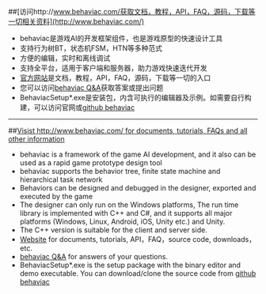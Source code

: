 ##[访问http://www.behaviac.com/获取文档，教程，API，FAQ，源码，下载等一切相关资料](http://www.behaviac.com/)

 - behaviac是游戏AI的开发框架组件，也是游戏原型的快速设计工具
 - 支持行为树BT，状态机FSM，HTN等多种范式
 - 方便的编辑，实时和离线调试
 - 支持全平台，适用于客户端和服务器，助力游戏快速迭代开发
 - [官方网站](http://www.behaviac.com/)是文档，教程，API，FAQ，源码，下载等一切的入口
 - 您可以访问[behaviac Q&A](http://bbs.behaviac.com/)获取答案或提出问题
 - BehaviacSetup*.exe是安装包，内含可执行的编辑器及示例。如需要自行构建，可以访问官网或[github behaviac](https://github.com/TencentOpen/behaviac)
 

---------------------------------------------
##[Visist http://www.behaviac.com/ for documents, tutorials, FAQs and all other information](http://www.behaviac.com/)

 - behaviac is a framework of the game AI development, and it also can be used as a rapid game prototype design tool
 - behaviac supports the behavior tree, finite state machine and hierarchical task network
 - Behaviors can be designed and debugged in the designer, exported and executed by the game
 - The designer can only run on the Windows platforms, The run time library is implemented with C++ and C#, and it supports all major platforms (Windows, Linux, Android, iOS, Unity etc.) and Unity. 
 - The C++ version is suitable for the client and server side. 
 - [Website](http://www.behaviac.com/) for documents, tutorials, API，FAQ，source code, downloads，etc.
 - [behaviac Q&A](http://bbs.behaviac.com/) for answers of your questions.
 - BehaviacSetup*.exe is the setup package with the binary editor and demo executable. You can download/clone the source code from [github behaviac](https://github.com/TencentOpen/behaviac)
 
 